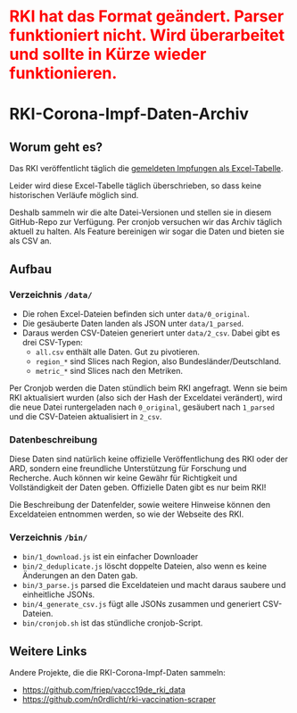 <h1 style="color:#ff0000">RKI hat das Format geändert. Parser funktioniert nicht. Wird überarbeitet und sollte in Kürze wieder funktionieren.</h1>

# RKI-Corona-Impf-Daten-Archiv

## Worum geht es?

Das RKI veröffentlicht täglich die [gemeldeten Impfungen als Excel-Tabelle](https://www.rki.de/DE/Content/InfAZ/N/Neuartiges_Coronavirus/Daten/Impfquoten-Tab.html).

Leider wird diese Excel-Tabelle täglich überschrieben, so dass keine historischen Verläufe möglich sind.

Deshalb sammeln wir die alte Datei-Versionen und stellen sie in diesem GitHub-Repo zur Verfügung. Per cronjob versuchen wir das Archiv täglich aktuell zu halten. Als Feature bereinigen wir sogar die Daten und bieten sie als CSV an.

## Aufbau

### Verzeichnis `/data/`

- Die rohen Excel-Dateien befinden sich unter `data/0_original`.
- Die gesäuberte Daten landen als JSON unter `data/1_parsed`.
- Daraus werden CSV-Dateien generiert unter `data/2_csv`. Dabei gibt es drei CSV-Typen:
	- `all.csv` enthält alle Daten. Gut zu pivotieren.
	- `region_*` sind Slices nach Region, also Bundesländer/Deutschland.
	- `metric_*` sind Slices nach den Metriken.

Per Cronjob werden die Daten stündlich beim RKI angefragt. Wenn sie beim RKI aktualisiert wurden (also sich der Hash der Exceldatei verändert), wird die neue Datei runtergeladen nach `0_original`, gesäubert nach `1_parsed` und die CSV-Dateien aktualisiert in `2_csv`.

### Datenbeschreibung

Diese Daten sind natürlich keine offizielle Veröffentlichung des RKI oder der ARD, sondern eine freundliche Unterstützung für Forschung und Recherche. Auch können wir keine Gewähr für Richtigkeit und Vollständigkeit der Daten geben. Offizielle Daten gibt es nur beim RKI!

Die Beschreibung der Datenfelder, sowie weitere Hinweise können den Exceldateien entnommen werden, so wie der Webseite des RKI.

### Verzeichnis `/bin/`

- `bin/1_download.js` ist ein einfacher Downloader
- `bin/2_deduplicate.js` löscht doppelte Dateien, also wenn es keine Änderungen an den Daten gab.
- `bin/3_parse.js` parsed die Exceldateien und macht daraus saubere und einheitliche JSONs.
- `bin/4_generate_csv.js` fügt alle JSONs zusammen und generiert CSV-Dateien.
- `bin/cronjob.sh` ist das stündliche cronjob-Script.

## Weitere Links

Andere Projekte, die die RKI-Corona-Impf-Daten sammeln:

- https://github.com/friep/vaccc19de_rki_data
- https://github.com/n0rdlicht/rki-vaccination-scraper
